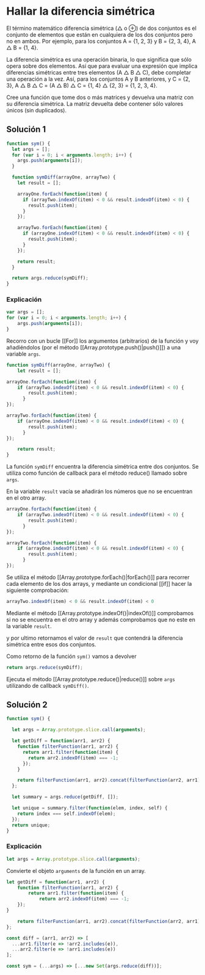 # Hallar la diferencia simétrica

El término matemático diferencia simétrica (△ o ⊕) de dos conjuntos es el conjunto de elementos que están en cualquiera de los dos conjuntos pero no en ambos. Por ejemplo, para los conjuntos A = {1, 2, 3} y B = {2, 3, 4}, A △ B = {1, 4}.

La diferencia simétrica es una operación binaria, lo que significa que sólo opera sobre dos elementos. Así que para evaluar una expresión que implica diferencias simétricas entre tres elementos (A △ B △ C), debe completar una operación a la vez. Así, para los conjuntos A y B anteriores, y C = {2, 3}, A △ B △ C = (A △ B) △ C = {1, 4} △ {2, 3} = {1, 2, 3, 4}.

Cree una función que tome dos o más matrices y devuelva una matriz con su diferencia simétrica. La matriz devuelta debe contener sólo valores únicos (sin duplicados).

## Solución 1

```js
function sym() {
  let args = [];
  for (var i = 0; i < arguments.length; i++) {
    args.push(arguments[i]);
  }

  function symDiff(arrayOne, arrayTwo) {
    let result = [];

    arrayOne.forEach(function(item) {
      if (arrayTwo.indexOf(item) < 0 && result.indexOf(item) < 0) {
        result.push(item);
      }
    });

    arrayTwo.forEach(function(item) {
      if (arrayOne.indexOf(item) < 0 && result.indexOf(item) < 0) {
        result.push(item);
      }
    });

    return result;
  }

  return args.reduce(symDiff);
}
```

### Explicación 

```js
var args = [];
for (var i = 0; i < arguments.length; i++) {
	args.push(arguments[i]);
}
```

Recorro con un bucle [[For]] los argumentos (arbitrarios) de la función y voy añadiéndolos (por el método [[Array.prototype.push()|push()]]) a una variable `args`.

```js
function symDiff(arrayOne, arrayTwo) {
	let result = [];

arrayOne.forEach(function(item) {
	if (arrayTwo.indexOf(item) < 0 && result.indexOf(item) < 0) {
	    result.push(item);
      }
});

arrayTwo.forEach(function(item) {
	if (arrayOne.indexOf(item) < 0 && result.indexOf(item) < 0) {
        result.push(item);
      }
});

	return result;
}
```

La función `symDiff` encuentra la diferencia simétrica entre dos conjuntos. Se utiliza como función de callback para el método reduce() llamado sobre `args`.

En la variable `result` vacía se añadirán los números que no se encuentran en el otro array.

```js
arrayOne.forEach(function(item) {
	if (arrayTwo.indexOf(item) < 0 && result.indexOf(item) < 0) {
	    result.push(item);
      }
});

arrayTwo.forEach(function(item) {
	if (arrayOne.indexOf(item) < 0 && result.indexOf(item) < 0) {
        result.push(item);
      }
});
```

Se utiliza el método [[Array.prototype.forEach()|forEach()]] para recorrer cada elemento de los dos arrays, y mediante un condicional [[if]] hacer la siguiente comprobación: 

```js
arrayTwo.indexOf(item) < 0 && result.indexOf(item) < 0
```

Mediante el método [[Array.prototype.indexOf()|indexOf()]] comprobamos si no se encuentra en el otro array y además comprobamos que no este en la variable `result`.

y por ultimo retornamos el valor de `result` que contendrá la diferencia simétrica entre esos dos conjuntos.

Como retorno de la función `sym()` vamos a devolver 

```js
return args.reduce(symDiff);
```

Ejecuta el método [[Array.prototype.reduce()|reduce()]] sobre `args` utilizando de callback `symDiff()`.

## Solución 2

```js
function sym() {

  let args = Array.prototype.slice.call(arguments);

  let getDiff = function(arr1, arr2) {
    function filterFunction(arr1, arr2) {
      return arr1.filter(function(item) {
        return arr2.indexOf(item) === -1;
      });
    }

    return filterFunction(arr1, arr2).concat(filterFunction(arr2, arr1));
  };

  let summary = args.reduce(getDiff, []);

  let unique = summary.filter(function(elem, index, self) {
    return index === self.indexOf(elem);
  });
  return unique;
}
```

### Explicación 

```js
let args = Array.prototype.slice.call(arguments);
```

Convierte el objeto `arguments` de la función en un array.

```js
let getDiff = function(arr1, arr2) {
	function filterFunction(arr1, arr2) {
	    return arr1.filter(function(item) {
		    return arr2.indexOf(item) === -1;
	});
}

	return filterFunction(arr1, arr2).concat(filterFunction(arr2, arr1));
};
```




```js
const diff = (arr1, arr2) => [
  ...arr1.filter(e => !arr2.includes(e)),
  ...arr2.filter(e => !arr1.includes(e))
];

const sym = (...args) => [...new Set(args.reduce(diff))];
```

